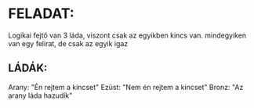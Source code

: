 # FELADAT:
Logikai fejtő
van 3 láda, viszont csak az egyikben kincs van.
mindegyiken van egy felirat, de csak az egyik igaz

## LÁDÁK:
Arany: "Én rejtem a kincset"
Ezüst: "Nem én rejtem a kincset"
Bronz: "Az arany láda hazudik"
